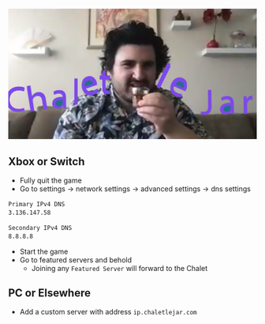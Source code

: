 <div align="center">

![Chalet le Jar](docs/client/public/assets/social.png)

</div>

## Xbox or Switch

- Fully quit the game
- Go to settings -> network settings -> advanced settings -> dns settings

```sh
Primary IPv4 DNS
3.136.147.58
```

```sh
Secondary IPv4 DNS
8.8.8.8
```

- Start the game
- Go to featured servers and behold
  - Joining any `Featured Server` will forward to the Chalet

## PC or Elsewhere

- Add a custom server with address `ip.chaletlejar.com`
